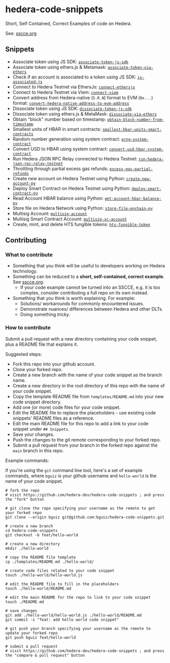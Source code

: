 # hedera-code-snippets

Short, Self Contained, Correct Examples of code on Hedera.

See: [sscce.org](http://sscce.org/)

## Snippets

- Associate token using JS SDK: [`associate-token-js-sdk`](./associate-token-js-sdk/)
- Associate token using ethers.js & Metamask: [`associate-token-via-ethers`](./associate-token-via-ethers/)
- Check if an account is associated to a token using JS SDK: [`is-associated-js`](./is-associated-js/)
- Connect to Hedera Testnet via EthersJs: [`connect-ethersjs`](./connect-ethersjs/)
- Connect to Hedera Testnet via Viem: [`connect-viem`](./connect-viem/)
- Convert address from Hedera-native (`S.R.N`) format to EVM (`0x...`) format: [`convert-hedera-native-address-to-evm-address`](./convert-hedera-native-address-to-evm-address/)
- Dissociate token using JS SDK: [`dissociate-token-js-sdk`](./dissociate-token-js-sdk/)
- Dissociate token using ethers.js & MetaMask: [`dissociate-via-ethers`](./dissociate-token-via-ethers/)
- Obtain "block" number based on timestamp: [`obtain-block-number-from-timestamp`](./obtain-block-number-from-timestamp/)
- Smallest units of HBAR in smart contracts: [`smallest-hbar-units-smart-contracts`](./smallest-hbar-units-smart-contracts/)
- Random number generation using system contract: [`prng-system-contract`](./prng-system-contract/)
- Convert USD to HBAR using system contract: [`convert-usd-hbar-system-contract`](./convert-usd-hbar-system-contract/)
- Run Hedera JSON RPC Relay connected to Hedera Testnet: [`run-hedera-json-rpc-relay-testnet`](./run-hedera-json-rpc-relay-testnet/)
- Throttling through partial excess gas refunds: [`excess-gas-partial-refunds`](./excess-gas-partial-refunds/)
- Create new account on Hedera Testnet using Python: [`create-new-account-py`](./create-new-account-py/)
- Deploy Smart Contract on Hedera Testnet using Python: [`deploy-smart-contract-py`](./deploy-smart-contract-py/)
- Read Account HBAR balance using Python: [`get-account-hbar-balance-py`](./get-account-hbar-balance-py/)
- Store file on Hedera Network using Python: [`store-file-onchain-py`](./store-file-onchain-py/)
- Multisig Account: [`multisig-account`](./multisig-account/)
- Multisig Smart Contract Account: [`multisig-sc-account`](./multisig-sc-account/)
- Create, mint, and delete HTS fungible tokens: [`hts-fungible-token`](./hts-fungible-token/)

## Contributing

### What to contribute

- Something that you think will be useful to developers working on Hedera technology.
- Something can be reduced to a **short, self-contained, correct example**. See [sscce.org](http://sscce.org/).
  - If your code example cannot be turned into an SSCCE, e.g. it is too complex, consider contributing a full repo on its own instead.
- Something that you think is worth explaining. For example:
  - Solutions/ workarounds for commonly encountered issues.
  - Demonstrate nuances/ differences between Hedera and other DLTs.
  - Doing something *tricky*.

### How to contribute

Submit a pull request with a new directory containing your code snippet,
plus a README file that explains it.

Suggested steps:

- Fork this repo into your github account.
- Clone your forked repo.
- Create a new branch with the name of your code snippet as the branch name.
- Create a new directory in the root directory of this repo with the name of your code snippet.
- Copy the template README file from `templates/README.md` into your new code snippet directory.
- Add one (or more) code files for your code snippet.
- Edit the README file to replace the placeholders - use existing code snippets' README files as a reference.
- Edit the main README file for this repo to add a link to your code snippet under `## Snippets`.
- Save your changes.
- Push the changes to the git remote corresponding to your forked repo.
- Submit a pull request from your branch in the forked repo against the `main` branch in this repo.

Example commands:

If you're using the `git` command line tool,
here's a set of example commands,
where `bguiz` is your github username
and `hello-world` is the name of your code snippet.

```shell
# fork the repo
# visit https://github.com/hedera-dev/hedera-code-snippets ; and press the "fork" button

# git clone the repo specifying your username as the remote to get your forked repo
git clone --origin bguiz git@github.com:bguiz/hedera-code-snippets.git

# create a new branch
cd hedera-code-snippets
git checkout -b feat/hello-world

# create a new directory
mkdir ./hello-world

# copy the README file template
cp ./templates/README.md ./hello-world/

# create code files related to your code snippet
touch ./hello-world/hello-world.js

# edit the README file to fill in the placeholders
touch ./hello-world/README.md

# edit the main README for the repo to link to your code snippet
touch ./README.md

# save changes
git add ./hello-world/hello-world.js ./hello-world/README.md
git commit -s "feat: add hello world code snippet"

# git push your branch specifying your username as the remote to update your forked repo
git push bguiz feat/hello-world

# submit a pull request
# visit https://github.com/hedera-dev/hedera-code-snippets ; and press the "compare & pull request" button

```
